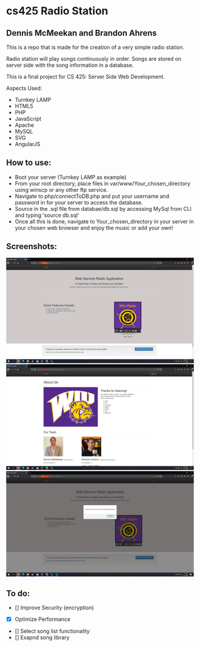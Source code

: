 # cs425 Radio Station
## Dennis McMeekan and Brandon Ahrens
This is a repo that is made for the creation of a very 
simple radio station.

Radio station will play songs continuously in order. Songs are stored on server side with the 
song information in a database.

This is a final project for CS 425: Server Side Web Development.

Aspects Used:
* Turnkey LAMP
* HTML5
* PHP
* JavaScript
* Apache
* MySQL
* SVG
* AngularJS


## How to use:
* Boot your server (Turnkey LAMP as example)
* From your root directory, place files in var/www/Your_chosen_directory using winscp or any other ftp service.
* Navigate to php/connectToDB.php and put your username and password in for your server to access the database.
* Source in the .sql file from databae/db.sql by accessing MySql from CLI and typing 'source db.sql'
* Once all this is done, navigate to Your_chosen_directory in your server in your chosen web browser and enjoy the music or add your own!

## Screenshots:
![Screenshot of home page:](https://github.com/dmcmeekan9/cs425RadioStation/blob/main/screenshots/homepage.jpg "home page")
![Screenshot of about page:](https://github.com/dmcmeekan9/cs425RadioStation/blob/main/screenshots/aboutpage.jpg "about page")
![Screenshot of home page error prompt:](https://github.com/dmcmeekan9/cs425RadioStation/blob/main/screenshots/error.jpg "home page error prompt")



## To do:
* [] Improve Security (encryption)
* [x] Optimize Performance
* [] Select song list functionality
* [] Exapnd song library
